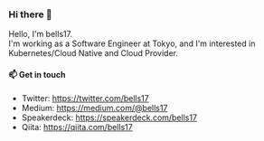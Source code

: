 ### Hi there 👋

Hello, I'm bells17.  
I'm working as a Software Engineer at Tokyo, and I'm interested in Kubernetes/Cloud Native and Cloud Provider.

#### 📫  Get in touch

- Twitter: https://twitter.com/bells17
- Medium: https://medium.com/@bells17
- Speakerdeck: https://speakerdeck.com/bells17
- Qiita: https://qiita.com/bells17
